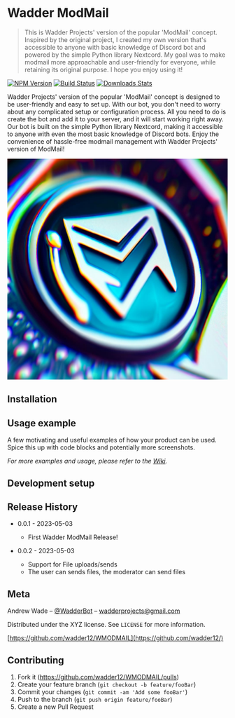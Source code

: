 # Wadder ModMail
> This is Wadder Projects' version of the popular 'ModMail' concept. Inspired by the original project, I created my own version that's accessible to anyone with basic knowledge of Discord bot and powered by the simple Python library Nextcord. My goal was to make modmail more approachable and user-friendly for everyone, while retaining its original purpose. I hope you enjoy using it! 

[![NPM Version][npm-image]][npm-url]
[![Build Status][travis-image]][travis-url]
[![Downloads Stats][npm-downloads]][npm-url]

Wadder Projects' version of the popular 'ModMail' concept is designed to be user-friendly and easy to set up. With our bot, you don't need to worry about any complicated setup or configuration process. All you need to do is create the bot and add it to your server, and it will start working right away. Our bot is built on the simple Python library Nextcord, making it accessible to anyone with even the most basic knowledge of Discord bots. Enjoy the convenience of hassle-free modmail management with Wadder Projects' version of ModMail!

![](/images/waddermodmail.png)

## Installation


## Usage example

A few motivating and useful examples of how your product can be used. Spice this up with code blocks and potentially more screenshots.

_For more examples and usage, please refer to the [Wiki][wiki]._

## Development setup



## Release History

* 0.0.1 - 2023-05-03
    * First Wadder ModMail Release!

* 0.0.2 - 2023-05-03
    * Support for File uploads/sends
    * The user can sends files, the moderator can send files

## Meta

Andrew Wade – [@WadderBot](https://twitter.com/WadderBot) – wadderprojects@gmail.com

Distributed under the XYZ license. See ``LICENSE`` for more information.

[https://github.com/wadder12/WMODMAIL](https://github.com/wadder12/)

## Contributing

1. Fork it (<https://github.com/wadder12/WMODMAIL/pulls>)
2. Create your feature branch (`git checkout -b feature/fooBar`)
3. Commit your changes (`git commit -am 'Add some fooBar'`)
4. Push to the branch (`git push origin feature/fooBar`)
5. Create a new Pull Request

<!-- Markdown link & img dfn's -->
[npm-image]: https://img.shields.io/npm/v/datadog-metrics.svg?style=flat-square
[npm-url]: https://npmjs.org/package/datadog-metrics
[npm-downloads]: https://img.shields.io/npm/dm/datadog-metrics.svg?style=flat-square
[travis-image]: https://img.shields.io/travis/dbader/node-datadog-metrics/master.svg?style=flat-square
[travis-url]: https://travis-ci.org/dbader/node-datadog-metrics
[wiki]: https://github.com/yourname/yourproject/wiki
